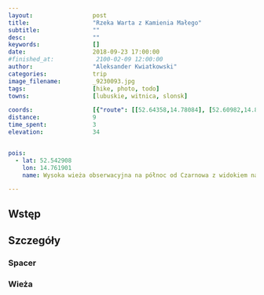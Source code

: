 ```yaml
---
layout:                 post
title:                  "Rzeka Warta z Kamienia Małego"
subtitle:               ""
desc:                   ""
keywords:               []
date:                   2018-09-23 17:00:00
#finished_at:            2100-02-09 12:00:00
author:                 "Aleksander Kwiatkowski"
categories:             trip
image_filename:         _9230093.jpg
tags:                   [hike, photo, todo]
towns:                  [lubuskie, witnica, slonsk]

coords:                 [{"route": [[52.64358,14.78084], [52.60982,14.80934]], "type": "hike"}]
distance:               9
time_spent:             3
elevation:              34


pois:
  - lat: 52.542908
    lon: 14.761901
    name: Wysoka wieża obserwacyjna na północ od Czarnowa z widokiem na Ujście Warty

---
```



## Wstęp

## Szczegóły

### Spacer

### Wieża

<!--

TODO:


* do sprawdzenia rowerem: Młodasko, Podrzewie, jeziora przed Luboszem, kopalnia i okolica na południe od Prusim, okolice Gorzyń-Kamionna na południe od Międzychodu, Chełmicko na zachód od Przytoczna

-->
